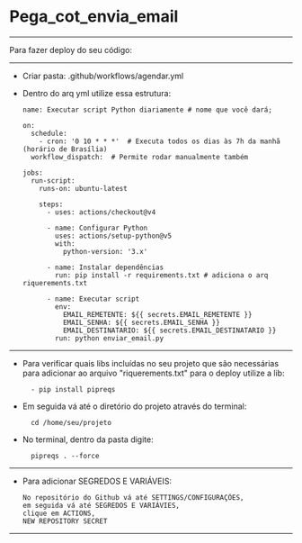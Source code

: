 # Pega_cot_envia_email

-----------------------------------------

Para fazer deploy do seu código:

-----------------------------------------

- Criar pasta: .github/workflows/agendar.yml

- Dentro do arq yml utilize essa estrutura:

      name: Executar script Python diariamente # nome que você dará; 
      
      on:
        schedule:
          - cron: '0 10 * * *'  # Executa todos os dias às 7h da manhã (horário de Brasília)
        workflow_dispatch:  # Permite rodar manualmente também
      
      jobs:
        run-script:
          runs-on: ubuntu-latest
      
          steps:
            - uses: actions/checkout@v4
      
            - name: Configurar Python
              uses: actions/setup-python@v5
              with:
                python-version: '3.x'
      
            - name: Instalar dependências
              run: pip install -r requirements.txt # adiciona o arq riquerements.txt
      
            - name: Executar script
              env:
                EMAIL_REMETENTE: ${{ secrets.EMAIL_REMETENTE }}
                EMAIL_SENHA: ${{ secrets.EMAIL_SENHA }}
                EMAIL_DESTINATARIO: ${{ secrets.EMAIL_DESTINATARIO }}
              run: python enviar_email.py

-----------------------------------------
- Para verificar quais libs incluídas no seu projeto que são necessárias para adicionar ao arquivo "riquerements.txt" para o deploy utilize a lib:

        - pip install pipreqs
    
- Em seguida vá até o diretório do projeto através do terminal:
  
        cd /home/seu/projeto
  
- No terminal, dentro da pasta digite:
  
        pipreqs . --force 
-----------------------------------------

- Para adicionar SEGREDOS E VARIÁVEIS:

      No repositório do Github vá até SETTINGS/CONFIGURAÇÕES,
      em seguida vá até SEGREDOS E VARIÁVIES,
      clique em ACTIONS,
      NEW REPOSITORY SECRET

-----------------------------------------

